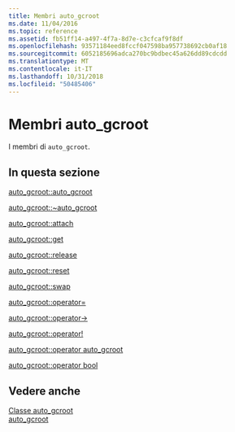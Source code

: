 ```yaml
---
title: Membri auto_gcroot
ms.date: 11/04/2016
ms.topic: reference
ms.assetid: fb51ff14-a497-4f7a-8d7e-c3cfcaf9f8df
ms.openlocfilehash: 93571184eed8fccf047598ba957738692cb0af18
ms.sourcegitcommit: 6052185696adca270bc9bdbec45a626dd89cdcdd
ms.translationtype: MT
ms.contentlocale: it-IT
ms.lasthandoff: 10/31/2018
ms.locfileid: "50485406"
---
```

# <a name="autogcroot-members"></a>Membri auto_gcroot

I membri di `auto_gcroot`.

## <a name="in-this-section"></a>In questa sezione

[auto_gcroot::auto_gcroot](../dotnet/auto-gcroot-auto-gcroot.md)

[auto_gcroot::~auto_gcroot](../dotnet/auto-gcroot-tilde-auto-gcroot.md)

[auto_gcroot::attach](../dotnet/auto-gcroot-attach.md)

[auto_gcroot::get](../dotnet/auto-gcroot-get.md)

[auto_gcroot::release](../dotnet/auto-gcroot-release.md)

[auto_gcroot::reset](../dotnet/auto-gcroot-reset.md)

[auto_gcroot::swap](../dotnet/auto-gcroot-swap.md)

[auto_gcroot::operator=](../dotnet/auto-gcroot-operator-assign.md)

[auto_gcroot::operator->](../dotnet/auto-gcroot-operator-arrow.md)

[auto_gcroot::operator!](../dotnet/auto-gcroot-operator-logical-not.md)

[auto_gcroot::operator auto_gcroot](../dotnet/auto-gcroot-operator-auto-gcroot.md)

[auto_gcroot::operator bool](../dotnet/auto-gcroot-operator-bool.md)

## <a name="see-also"></a>Vedere anche

[Classe auto_gcroot](../dotnet/auto-gcroot-class.md)<br/>
[auto_gcroot](../dotnet/auto-gcroot.md)
